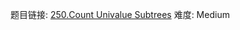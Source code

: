 题目链接: [250.Count Univalue Subtrees][1]
难度: Medium

[1]: https://leetcode.com/problems/count-univalue-subtrees/